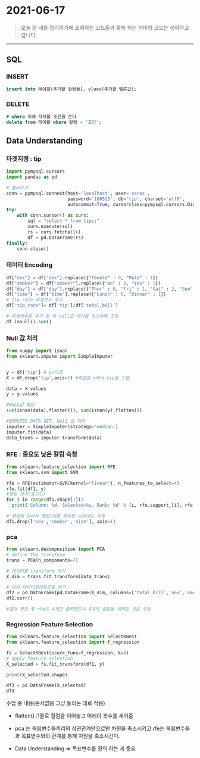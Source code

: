 # 2021-06-17

> 오늘 한 내용 정리이기에 조회하는 코드들과 중복 되는 의미의 코드는 생략하고 갑니다

---



## SQL

### INSERT 

```sql
insert into 테이블(추가할 칼럼들), vlues(추가할 밸류값);
```

### DELETE 

``` sql
# where 뒤에 삭제할 조건을 쓴다
delete from 테이블 where 칼럼 = '조건';
```



## Data Understanding

### 타겟지정 : tip

```python
import pymysql.cursors
import pandas as pd

# 불러오기
conn = pymysql.connect(host='localhost', user='zeros', 
                       password='160525', db='tip', charset='utf8',
                       autocommit=True, cursorclass=pymysql.cursors.DictCursor)
try:
    with conn.cursor() as curs:
        sql = "select * from tips;"
        curs.execute(sql)
        rs = curs.fetchall()
        df = pd.DataFrame(rs)
finally:
    conn.close()
```



### 데이터 Encoding

```python
df["sex"] = df["sex"].replace({"Female" : 0, "Male" : 1})
df["smoker"] = df["smoker"].replace({"No" : 0, "Yes" : 1})
df["day"] = df["day"].replace({"Thur" : 0, "Fri" : 1, "Sat" : 2, "Sun" : 3})
df["time"] = df["time"].replace({"Lunch" : 0, "Dinner" : 1})
# tip_rate 파생변수 추가 
df['tip_rate']= df['tip']/df['total_bill']

# 파생변수를 추가 한 후 null값 처리를 하기위해 조회
df.isnull().sum()
```



### Null 값 처리

```python
from numpy import isnan
from sklearn.impute import SimpleImputer


y = df['tip'] # y=타겟
X = df.drop('tip',axis=1) #학습할 x에서 tip을 드랍

data = X.values
y = y.values

#NULL값 확인
sum(isnan(data).flatten()), sum(isnan(y).flatten())

#IMPUTED DATA SET, Null 값 처리
imputer = SimpleImputer(strategy='median')
imputer.fit(data)
data_trans = imputer.transform(data) 
```



### RFE : 중요도 낮은 칼럼 숙청

```python
from sklearn.feature_selection import RFE
from sklearn.svm import SVR

rfe = RFE(estimator=SVR(kernel="linear"), n_features_to_select=4)
rfe.fit(df1, y)
#랭킹 보기(중요도)
for i in range(df1.shape[1]):
  print('Column: %d, Selected=%s, Rank: %d' % (i, rfe.support_[i], rfe.ranking_[i]))

# 랭킹에 따라서 랭킹1위를 제외한 나머지는 숙청
df1.drop(['sex','smoker','size'], axis=1)
```





### pca

``` python
from sklearn.decomposition import PCA
# define the transform
trans = PCA(n_components=7)

# 데이터를 transform 하기
X_dim = trans.fit_transform(data_trans)

# 다시 데이터프레임으로 보기
df2 = pd.DataFrame(pd.DataFrame(X_dim, columns=['total_bill','sex','smoker','day','time','size','tip_rate']))
df2.corr()

#결과 확인 후 rfe도 4개만 출력했으니 4개의 컬럼을 제외한 것은 숙청


```



### Regression Feature Selection
```python
from sklearn.feature_selection import SelectKBest
from sklearn.feature_selection import f_regression

fs = SelectKBest(score_func=f_regression, k=4)
# apply feature selection
X_selected = fs.fit_transform(df1, y)

print(X_selected.shape)

df3 = pd.DataFrame(X_selected)
df3
```



수업 중 내용(순서없음 그냥 들리는 대로 적음)  

- flatten() :1줄로 컬럼을 이어놓고 어레이 갯수를 새어줌

- pca 는 독립변수들끼리의 상관관계만으로만 차원을 축소시키고 rfe는 독립변수들과 목표변수와의 관계를 통해 차원을 축소시킨다.
- Data Understanding => 목표변수를 정의 하는 게 중요


